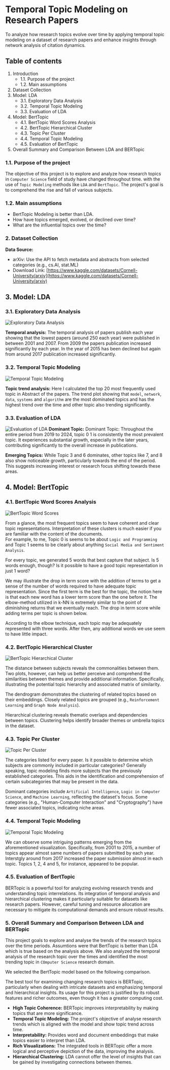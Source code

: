 # Temporal Topic Modeling on Research Papers

To analyze how research topics evolve over time by applying temporal topic modeling on a dataset of research papers and enhance insights through network analysis of citation dynamics.

## Table of contents

1. Introduction
    - 1.1. Purpose of the project
    - 1.2. Main assumptions
1. Dataset Collection
1. Model: LDA
    - 3.1. Exploratory Data Analysis
    - 3.2. Temporal Topic Modeling
    - 3.3. Evaluation of LDA
1. Model: BertTopic
    - 4.1. BertTopic Word Scores Analysis
    - 4.2. BertTopic Hierarchical Cluster
    - 4.3. Topic Per Cluster
    - 4.4. Temporal Topic Modeling
    - 4.5. Evaluation of BertTopic
1. Overall Summary and Comparison Between LDA and BERTopic

### 1.1. Purpose of the project

The objective of this project is to explore and analyze how research topics in `Computer Science` field of study have changed throughout time. with the use of `Topic Modeling` methods like `LDA` and `BertTopic`. The project's goal is to comprehend the rise and fall of various subjects.

### 1.2. Main assumptions

- BertTopic Modeling is better than LDA.
- How have topics emerged, evolved, or declined over time?
- What are the influential topics over the time?

### 2. Dataset Collection

**Data Source:**

- arXiv: Use the API to fetch metadata and abstracts from selected categories (e.g., cs.AI, stat.ML)
- Download Link: [https://www.kaggle.com/datasets/Cornell-University/arxiv](https://www.kaggle.com/datasets/Cornell-University/arxiv)

## 3. Model: LDA

### 3.1. Exploratory Data Analysis

![Exploratory Data Analysis](screenshots/lda-temporal-eda1.png)

**Temporal analysis:** The temporal analysis of papers publish each year showing that the lowest papers (around 250 each year) were published in between 2001 and 2007. From 2009 the papers publication increased significantly by each year. In the year of 2015 has been declined but again from around 2017 publication increased significantly.

### 3.2. Temporal Topic Modeling

![Temporal Topic Modeling](screenshots/lda-temporal-eda2.png)

**Topic trend analysis:** Here I calculated the top 20 most frequently used topic in Abstract of the papers. The trend plot showing that `model`, `network`, `data`, `systems` and `algorithm` are the most dominated topics and has the highest trend over the time and other topic also trending significantly.

### 3.3. Evaluation of LDA

![Evaluation of LDA](screenshots/lda-topic-trend.png)
**Dominant Topic:** Dominant Topic: Throughout the entire period from 2019 to 2024, topic 0 1 is consistently the most prevalent topic. It experiences substantial growth, especially in the later years, contributing significantly to the overall increase in publications.

**Emerging Topics:** While Topic 3 and 6 dominates, other topics like 7, and 8 also show noticeable growth, particularly towards the end of the period. This suggests increasing interest or research focus shifting towards these areas.

## 4. Model: BertTopic

### 4.1. BertTopic Word Scores Analysis

![BertTopic Word Scores](screenshots/berttopic-topci-scores.png)

From a glance, the most frequent topics seem to have coherent and clear topic representations. Interpretation of these clusters is much easier if you are familiar with the content of the documents. \
For example, to me, Topic 0 is seems to be about `Logic and Programming` and Topic 1 seems to be clearly about anything `Social Media and Sentiment Analysis`.

For every topic, we generated 5 words that best capture that subject. Is 5 words enough, though? Is it possible to have a good topic representation in just 1 word?

We may illustrate the drop in term score with the addition of terms to get a sense of the number of words required to have adequate topic representation. Since the first term is the best for the topic, the notion here is that each new word has a lower term score than the one before it. The elbow-method utilized in k-NN is extremely similar to the point of diminishing returns that we eventually reach. The drop in term score while adding terms per topic is shown below.

According to the elbow technique, each topic may be adequately represented with three words. After then, any additional words we use seem to have little impact.

### 4.2. BertTopic Hierarchical Cluster

![BertTopic Hierarchical Cluster](screenshots/berttopic-hierarchical-cluster.png)

The distance between subjects reveals the commonalities between them. Two plots, however, can help us better perceive and comprehend the similarities between themes and provide additional information. Specifically, illustrating the potential topic hierarchy and associated matrix of similarity.

The dendrogram demonstrates the clustering of related topics based on their embeddings. Closely related topics are grouped (e.g., `Reinforcement Learning` and `Graph Node Analysis`).

Hierarchical clustering reveals thematic overlaps and dependencies between topics. Clustering helps identify broader themes or umbrella topics in the dataset.

### 4.3. Topic Per Cluster

![Topic Per Cluster](screenshots/berttopic-cluster.png)

The categories listed for every paper. Is it possible to determine which subjects are commonly included in particular categories? Generally speaking, topic modeling finds more subjects than the previously established categories. This aids in the identification and comprehension of certain subcategories that may be present in the data.

Dominant categories include `Artificial Intelligence`, `Logic in Computer Science`, and `Machine Learning`, reflecting the dataset's focus. Some categories (e.g., "Human-Computer Interaction" and "Cryptography") have fewer associated topics, indicating niche areas.

### 4.4. Temporal Topic Modeling

![Temporal Topic Modeling](screenshots/berttopic-trend.png)

We can observe some intriguing patterns emerging from the aforementioned visualization. Specifically, from 2001 to 2015, a number of topics appear almost same numbers of papers submitted by each year. Interstgly around from 2017 increased the paper submission almost in each topic. Topics 1, 2, 4 and 5, for instance, appeared to be popular.

### 4.5. Evaluation of BertTopic

BERTopic is a powerful tool for analyzing evolving research trends and understanding topic interrelations. Its integration of temporal analysis and hierarchical clustering makes it particularly suitable for datasets like research papers. However, careful tuning and resource allocation are necessary to mitigate its computational demands and ensure robust results.

### 5. Overall Summary and Comparison Between LDA and BERTopic

This project goals to explore and analyse the trends of the research topics over the time periods. Assumtions were that BertTopic is better than LDA which is true based on the analysis above. We also analyzed the temporal analysis of the research topic over the times and identified the most trending topic in `COmputer Science` research domain.

We selected the BertTopic model based on the following comparison.

The best tool for examining changing research topics is BERTopic, particularly when dealing with intricate datasets and emphasizing temporal and hierarchical insights. Its usage for this project is justified by its robust features and richer outcomes, even though it has a greater computing cost.

- **High Topic Coherence:** BERTopic improves interpretability by making topics that are more  significance.
- **Temporal Topic Modeling:** The project's objective of analyse research trends which is aligned with the model and show topic trend across time.
- **Interpretability:** Provides word and document embeddings that make topics easier to interpret than LDA.
- **Rich Visualizations:** The integrated tools in BERTopic offer a more logical and perceptive depiction of the data, improving the analysis.
- **Hierarchical Clustering:** LDA cannot offer the level of insights that can be gained by investigating connections between themes.
